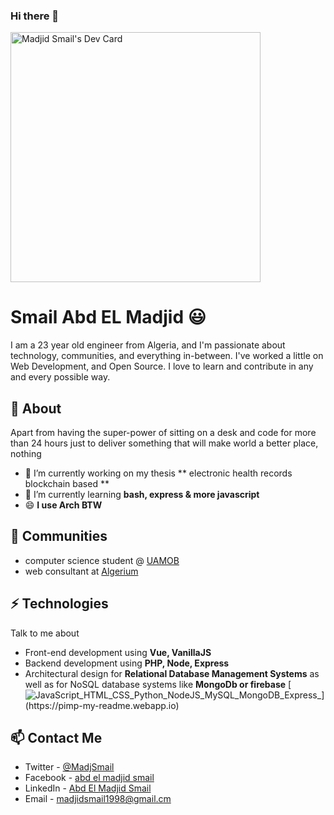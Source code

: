 ### Hi there 👋
<!---
<img src="https://images.unsplash.com/photo-1605514449459-5a9cfa0b9955?ixid=MnwxMjA3fDB8MHxwaG90by1wYWdlfHx8fGVufDB8fHx8&ixlib=rb-1.2.1&auto=format&fit=crop&w=1084&q=80" height=40% width=100%>
--->

<img src="https://api.daily.dev/devcards/81237e2390494264aabfc379ab58c425.png?r=8wo" width="400" alt="Madjid Smail's Dev Card"/>

# Smail Abd EL Madjid 😃

I am a 23 year old engineer from Algeria,  and I'm passionate about technology, communities, and everything in-between. I've worked a little on Web Development,  and Open Source. I love to learn and contribute in any and every possible way. 







## 🧐 About
Apart from having the super-power of sitting on a desk and code for more than 24 hours just to deliver something that will make world a better place, nothing

- 🔭 I’m currently working on my thesis ** electronic health records blockchain based **
- 🌱 I’m currently learning  **bash, express & more javascript** 
- 😄  **I use Arch BTW**





## 👯 Communities
- computer science student @ [UAMOB](https://www.univ-bouira.dz/fr/)
- web consultant at [Algerium](https://fb.com/algerium.dz) 





## ⚡ Technologies
Talk to me about
- Front-end development using **Vue, VanillaJS**
- Backend development using **PHP, Node, Express**
- Architectural design for **Relational Database Management Systems** as well as for NoSQL database systems like **MongoDb or firebase**
 [![JavaScript_HTML_CSS_Python_NodeJS_MySQL_MongoDB_Express_](https://pimp-my-readme.webapp.io/pimp-my-readme/technology?technology=JavaScript_HTML_CSS_Python_NodeJS_MySQL_MongoDB_Express_)](https://pimp-my-readme.webapp.io)

  

## 📫 Contact Me
- Twitter - [@MadjSmail](https://twitter.com/MadjSmail)
- Facebook - [abd el madjid smail](https://www.facebook.com/smailmadjid1998/)
- LinkedIn - [Abd El Madjid Smail](https://www.linkedin.com/in/abd-el-madjid-smail-8b7a20168/)
- Email -  madjidsmail1998@gmail.cm

